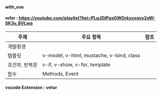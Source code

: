 #### with_vue
#### refer : https://youtube.com/playlist?list=PLpJDjPqxGWGrkyxxavs2oW-SK3v_8VLwa
| 주제 | 주요 항목 | 참조 |
| --- | --- | :---: |
|개발환경|| |
|템플릿|v-model, v-html, mustache, v-bind, class | |
|조건부, 반복문| v-if, v-show, v-for, template| |
|함수|Methods, Event||
#### vscode Extension : vetur
